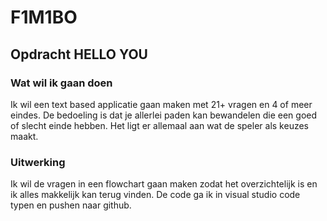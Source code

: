 # F1M1BO

## Opdracht HELLO YOU

### Wat wil ik gaan doen

Ik wil een text based applicatie gaan maken met 21+ vragen en 4 of meer eindes. De bedoeling is dat je allerlei paden kan bewandelen die een goed of slecht einde hebben. Het ligt er allemaal aan wat de speler als keuzes maakt. 

### Uitwerking 

Ik wil de vragen in een flowchart gaan maken zodat het overzichtelijk is en ik alles makkelijk kan terug vinden. De code ga ik in visual studio code typen en pushen naar github.
